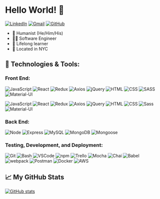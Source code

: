 # Hello World! 👋

[![LinkedIn](https://img.shields.io/badge/linkedin%20-%230077B5.svg?&style=flat-square&logo=linkedin&logoColor=white)](https://www.linkedin.com/in/austin-miller-2040/)
[![Gmail](https://img.shields.io/badge/Gmail%20-D14836?style=flat-square&logo=gmail&logoColor=white)](mailto:austinm2040@gmail.com)
[![GitHub](https://img.shields.io/badge/austinm2040%20-%23121011.svg?&style=flat-square&logo=github&logoColor=white&link=https://github.com/austinm2040)](https://github.com/austinm2040)

- 👥 Humanist (He/Him/His)
- 👨‍💻 Software Engineer
- 📖 Lifelong learner
- 📍 Located in NYC

## 🔧 Technologies & Tools:

### **Front End:**

<img alt="JavaScript" src="https://img.shields.io/badge/javascript%20-%23323330.svg?&style=for-the-badge&logo=javascript&logoColor=%23F7DF1E" />
<img alt="React" src="https://img.shields.io/badge/react%20-%2320232a.svg?&style=for-the-badge&logo=react&logoColor=%2361DAFB" />
<img alt="Redux" src="https://img.shields.io/badge/React%20-%2320232a.svg?&style=flat-square&logo=react&logoColor=%2361DAFB" />
<img alt="Axios" src="https://img.shields.io/badge/-Axios-blueviolet" />
<img alt="jQuery" src="https://img.shields.io/badge/jQuery%20-%230A68AD.svg?&style=flat-square&logo=jquery&logoColor=fff" />
<img alt="HTML" src="https://img.shields.io/badge/HTML5%20-%23E34F26.svg?&style=flat-square&logo=html5&logoColor=white" />
<img alt="CSS" src="https://img.shields.io/badge/CSS3%20-%231572B6.svg?&style=flat-square&logo=css3&logoColor=white" />
<img alt="SASS" src="https://img.shields.io/badge/Sass%20-%231582B7.svg?&style=flat-square&logo=Sass&logoColor=pink" />
<img alt="Material-UI" src="https://img.shields.io/badge/Material--UI%20-%23239DFF.svg?&style=flat-square&logo=material-ui&logoColor=fff" />

![JavaScript](https://img.shields.io/badge/JavaScript%20-%23323330.svg?&style=flat-square&logo=javascript&logoColor=%23F7DF1E)
![React](https://img.shields.io/badge/React%20-%2320232a.svg?&style=flat-square&logo=react&logoColor=%2361DAFB)
![Redux](https://img.shields.io/badge/redux%20-%23593d88.svg?&style=flat-square&logo=redux&logoColor=white)
![Axios](https://img.shields.io/badge/-Axios-blueviolet)
![jQuery](https://img.shields.io/badge/jQuery%20-%230A68AD.svg?&style=flat-square&logo=jquery&logoColor=fff)
![HTML](https://img.shields.io/badge/HTML5%20-%23E34F26.svg?&style=flat-square&logo=html5&logoColor=white)
![CSS](https://img.shields.io/badge/CSS3%20-%231572B6.svg?&style=flat-square&logo=css3&logoColor=white)
![Sass](https://img.shields.io/badge/Sass%20-%231582B7.svg?&style=flat-square&logo=Sass&logoColor=pink)
![Material-UI](https://img.shields.io/badge/Material--UI%20-%23239DFF.svg?&style=flat-square&logo=material-ui&logoColor=fff)

### **Back End:**

![Node](https://img.shields.io/badge/node.js%20-%2343853D.svg?&style=flat-square&logo=node.js&logoColor=white)
![Express](https://img.shields.io/badge/Express%20-%23404d59.svg?&style=flat-square)
![MySQL](https://img.shields.io/badge/MySQL%20-%2300f.svg?&style=flat-square&logo=mysql&logoColor=white)
![MongoDB](https://img.shields.io/badge/MongoDB%20-%234ea94b.svg?&style=flat-square&logo=mongodb&logoColor=white)
![Mongoose](https://img.shields.io/badge/Mongoose%20-%23880000.svg?&style=flat-square&logo=mongoose)

### **Testing, Development, and Deployment:**

![Git](https://img.shields.io/badge/Git%20-%23F05033.svg?&style=flat-square&logo=git&logoColor=white)
![Bash](https://img.shields.io/badge/bash%20-%2349A124.svg?&style=flat-square&logo=gnu-bash&logoColor=black)
![VSCode](https://img.shields.io/badge/VS%20Code%20-%23007ACC.svg?&style=flat-square&logo=visual-studio-code&logoColor=white)
![npm](https://img.shields.io/badge/npm%20-%23CB3837.svg?&style=flat-square&logo=npm&logoColor=black)
![Trello](https://img.shields.io/badge/Trello%20-%23026AA7.svg?&style=flat-square&logo=Trello&logoColor=white)
![Mocha](https://img.shields.io/badge/-mocha%20-%238D6748?&style=flat-square&logo=mocha&logoColor=white)
![Chai](https://img.shields.io/badge/Chai%20-%23F6ECD4.svg?&style=flat-square)
![Babel](https://img.shields.io/badge/Babel%20-F9DC3e?style=flat-square&logo=babel&logoColor=black)
![webpack](https://img.shields.io/badge/webpack%20-%238DD6F9.svg?&style=flat-square&logo=webpack&logoColor=black)
![Postman](https://img.shields.io/badge/Postman%20-FF6C37?style=flat-square&logo=postman&logoColor=red)
![Docker](https://img.shields.io/badge/docker%20-%230db7ed.svg?&style=flat-square&logo=docker&logoColor=white)
![AWS](https://img.shields.io/badge/AWS%20-%23FF9900.svg?&style=flat-square&logo=amazon-aws&logoColor=white)

## 📈 My GitHub Stats

[![GitHub stats](https://github-readme-stats.vercel.app/api?username=austinm2040&count_private=true)](https://github.com/anuraghazra/github-readme-stats)



<!--
**austinm2040/austinm2040** is a ✨ _special_ ✨ repository because its `README.md` (this file) appears on your GitHub profile.

Here are some ideas to get you started:

- 🔭 I’m currently working on ...
- 🌱 I’m currently learning ...
- 👯 I’m looking to collaborate on ...
- 🤔 I’m looking for help with ...
- 💬 Ask me about ...
- 📫 How to reach me: ...
- 😄 Pronouns: ...
- ⚡ Fun fact: ...
-->
